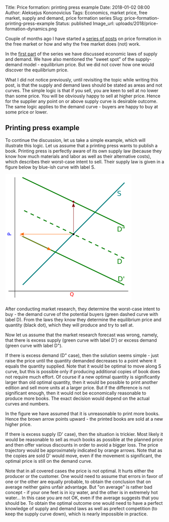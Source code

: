 Title: Price formation: printing press example
Date: 2018-01-02 08:00
Author: Aleksejus Kononovicius
Tags: Economics, market price, free market, supply and demand, price formation series
Slug: price-formation-printing-press-example
Status: published
Image_url: uploads/2018/price-formation-dynamics.png

Couple of months ago I have started a [series of posts](/tag/price-formation-series/) on price formation in the free market or how and why the free market does (not) work.

In the [first part]({filename}/articles/2017/paklausos-ir-pasiulos-desniai.md) of the series we have discussed economic laws of supply and demand. We have also mentioned the "sweet spot" of the supply-demand model - equilibrium price. But we did not cover how one would discover the equilibrium price.

What I did not notice previously, until revisiting the topic while writing this post, is that the supply and demand laws should be stated as areas and not curves. The simple logic is that if you sell, you are keen to sell at no lower than some price. You will be obviously happy to sell at higher price. Hence for the supplier any point on or above supply curve is desirable outcome. The same logic applies to the demand curve - buyers are happy to buy at some price or lower.<!--more-->

## Printing press example

To continue the discussion, let us take a simple example, which will illustrate this logic. Let us assume that a printing press wants to publish a book. Printing press is perfectly aware of its own supply law (because they know how much materials and labor as well as their alternative costs), which describes their worst-case intent to sell. Their supply law is given in a figure below by blue-ish curve with label S.

![The illustration of the printing press example using supply and demand laws. Notation is explained in the text and previous posts.](/uploads/2018/price-formation-dynamics.png "The illustration of the printing press example using supply and demand laws. Notation is explained in the text and previous posts.")

After conducting market research, they determine the worst-case intent to buy - the demand curve of the potential buyers (green dashed curve with label D). From the laws they know they determine the equilibrium price and quantity (black dot), which they will produce and try to sell at.

Now let us assume that the market research forecast was wrong, namely, that there is excess supply (green curve with label D') or excess demand (green curve with label D").

If there is excess demand (D" case), then the solution seems simple - just raise the price until the quantity demanded decreases to a point where it equals the quantity supplied. Note that it would be optimal to move along S curve, but this is possible only if producing additional copies of book does not require much effort. Of course if a new optimal quantity is significantly larger than old optimal quantity, then it would be possible to print another edition and sell more units at a larger price. But if the difference is not significant enough, then it would not be economically reasonable to produce more books. The exact decision would depend on the actual curves and numbers.

In the figure we have assumed that it is unreasonable to print more books. Hence the brown arrow points upward - the printed books are sold at a new higher price.

If there is excess supply (D' case), then the situation is trickier. Most likely it would be reasonable to sell as much books as possible at the planned price and then offer various discounts in order to avoid a bigger loss. The price trajectory would be approximately indicated by orange arrows. Note that as the copies are sold D' would move, even if the movement is significant, the optimal price is still on the demand curve.

Note that in all covered cases the price is not optimal. It hurts either the producer or the customer. One would need to assume that errors in favor of one or the other are equally probable, to obtain the conclusion that on average neither gains unfair advantage. But "on average" is rather bad concept - if your one feet is in icy water, and the other is in extremely hot water... In this case you are not OK, even if the average suggests that you should be. To obtain the optimal outcome one would need to have a perfect knowledge of supply and demand laws as well as prefect competition (to keep the supply curve down), which is nearly impossible in practice.
